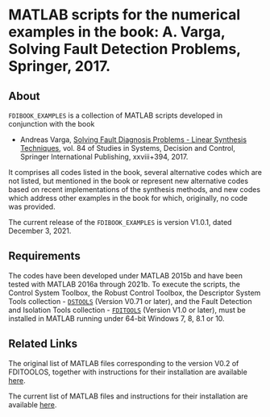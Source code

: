 # MATLAB scripts for the numerical examples in the book: A. Varga, Solving Fault Detection Problems, Springer, 2017. 


## About 

`FDIBOOK_EXAMPLES` is a collection of MATLAB scripts developed in conjunction with the book

   -  Andreas Varga, [Solving Fault Diagnosis Problems - Linear Synthesis Techniques](http://www.springer.com/us/book/9783319515588), vol. 84 of Studies in Systems, Decision and Control, Springer International Publishing, xxviii+394, 2017.

It comprises all codes listed in the book, several alternative codes which are not listed, 
but mentioned in the book or represent new alternative codes based on recent implementations of the 
synthesis methods, and new codes which address other examples in the book for which, originally, no code was provided.   

The current release of the `FDIBOOK_EXAMPLES` is version V1.0.1, dated December 3, 2021.


## Requirements

The codes have been developed under MATLAB 2015b and have been tested with MATLAB 2016a through 2021b. To execute the scripts, the Control System Toolbox, the Robust Control Toolbox, the Descriptor System Tools collection - [`DSTOOLS`](https://github.com/andreasvarga/DescriptorSystemTools) (Version V0.71 or later),
and the Fault Detection and Isolation Tools collection - [`FDITOOLS`](https://github.com/andreasvarga/FDITools) (Version V1.0 or later), must be installed in MATLAB running under 64-bit Windows 7, 8, 8.1 or 10. 

## Related Links

The original list of MATLAB files corresponding to the version V0.2 of FDITOOLOS, together with instructions for their installation are available [here](https://sites.google.com/view/andreasvarga/home/book/matlab). 

The current list of MATLAB files and instructions for their installation are available [here](https://sites.google.com/view/andreasvarga/home/software/fdibook_examples). 
